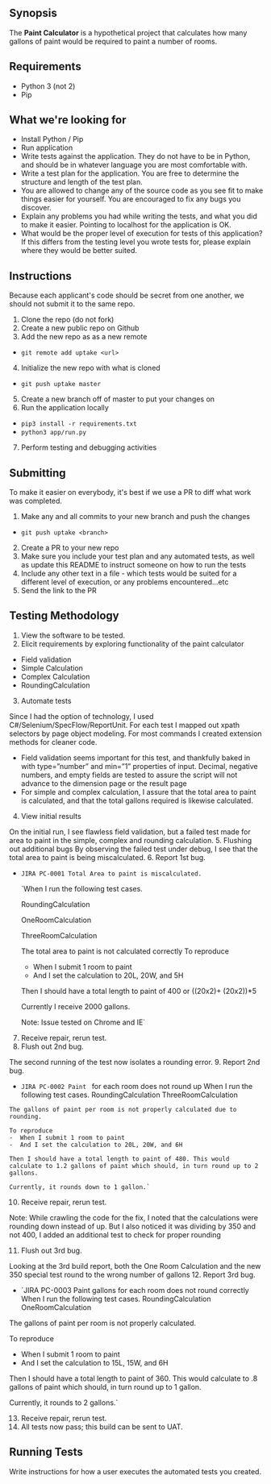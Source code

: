 ## Synopsis

The **Paint Calculator** is a hypothetical project that calculates how many gallons of paint would be required to paint a number of rooms.

## Requirements

* Python 3 (not 2)
* Pip

## What we're looking for

* Install Python / Pip
* Run application
* Write tests against the application. They do not have to be in Python, and should be in whatever language you are most comfortable with.
* Write a test plan for the application.  You are free to determine the structure and length of the test plan.
* You are allowed to change any of the source code as you see fit to make things easier for yourself. You are encouraged to fix any bugs you discover.
* Explain any problems you had while writing the tests, and what you did to make it easier. Pointing to localhost for the application is OK.
* What would be the proper level of execution for tests of this application?  If this differs from the testing level you wrote tests for, please explain where they would be better suited.

## Instructions

Because each applicant's code should be secret from one another, we should not submit it to the same repo.

1. Clone the repo (do not fork)
2. Create a new public repo on Github
3. Add the new repo as as a new remote
* `git remote add uptake <url>`
4. Initialize the new repo with what is cloned
* `git push uptake master`
5. Create a new branch off of master to put your changes on
6. Run the application locally
* `pip3 install -r requirements.txt`
* `python3 app/run.py`
7. Perform testing and debugging activities

## Submitting 

To make it easier on everybody, it's best if we use a PR to diff what work was completed.

1. Make any and all commits to your new branch and push the changes
* `git push uptake <branch>`
2. Create a PR to your new repo
3. Make sure you include your test plan and any automated tests, as well as update this README to instruct someone on how to run the tests
4. Include any other text in a file - which tests would be suited for a different level of execution, or any problems encountered...etc
5. Send the link to the PR

## Testing Methodology
1.	View the software to be tested.
2.	Elicit requirements by exploring functionality of the paint calculator
  -  Field validation
  -  Simple Calculation
  -  Complex Calculation
  -  RoundingCalculation
3.	Automate tests

Since I had the option of technology, I used C#/Selenium/SpecFlow/ReportUnit.  For each test I mapped out xpath selectors by page object modeling. For most commands I created extension methods for cleaner code.

  -  Field validation seems important for this test, and thankfully baked in with type=”number” and min=”1” properties of input.  Decimal, negative numbers, and empty fields  are tested to assure the script will not advance to the dimension page or the result page
  -  For simple and complex calculation, I assure that the total area to paint is calculated, and that the total gallons required is likewise calculated.
  4.  View initial results

On the initial run, I see flawless field validation, but a failed test made for area to paint in the simple, complex and rounding calculation.
  5.	Flushing out additional bugs
By observing the failed test under debug, I see that the total area to paint is being miscalculated. 
  6.	Report 1st bug.
  - `JIRA PC-0001 Total Area to paint is miscalculated.`

    `When I run the following test cases.

    RoundingCalculation

    OneRoomCalculation

    ThreeRoomCalculation

    The total area to paint is not calculated correctly
    To reproduce

    -  When I submit 1 room to paint
    -  And I set the calculation to 20L, 20W, and 5H

    Then I should have a total length to paint of 400 or ((20x2)+ (20x2))*5

    Currently I receive 2000 gallons.

    Note: Issue tested on Chrome and IE`

  7.	Receive repair, rerun test.
  8.	Flush out 2nd bug.
  
The second running of the test now isolates a rounding error. 
  9.	Report 2nd bug.
  -  `JIRA PC-0002 Paint ` for each room does not round up
    When I run the following test cases.
    RoundingCalculation
    ThreeRoomCalculation

    The gallons of paint per room is not properly calculated due to rounding.

    To reproduce
    -  When I submit 1 room to paint
    -  And I set the calculation to 20L, 20W, and 6H

    Then I should have a total length to paint of 480. This would calculate to 1.2 gallons of paint which should, in turn round up to 2 gallons.

    Currently, it rounds down to 1 gallon.`

  10.	Receive repair, rerun test.

  Note:
  While crawling the code for the fix, I noted that the calculations were rounding down instead of up.  But I also noticed it was dividing by 350 and not 400, I added an additional test to check for proper rounding

  11.	Flush out 3rd bug.
  
  Looking at the 3rd build report, both the One Room Calculation and the new 350 special test round to the wrong number of gallons
  12.	Report 3rd bug.
  -  `JIRA PC-0003 Paint gallons for each room does not round correctly
  When I run the following test cases.
  RoundingCalculation
  OneRoomCalculation

  The gallons of paint per room is not properly calculated.

  To reproduce
  -  When I submit 1 room to paint
  -  And I set the calculation to 15L, 15W, and 6H

  Then I should have a total length to paint of 360. This would calculate to .8 gallons of paint which should, in turn round up to 1 gallon.

  Currently, it rounds to 2 gallons.`

  13.	 Receive repair, rerun test.
  14.	 All tests now pass; this build can be sent to UAT.

## Running Tests

Write instructions for how a user executes the automated tests you created.
